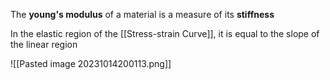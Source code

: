 The **young's modulus** of a material is a measure of its **stiffness**

In the elastic region of the [[Stress-strain Curve]], it is equal to the slope of the linear region

![[Pasted image 20231014200113.png]]

